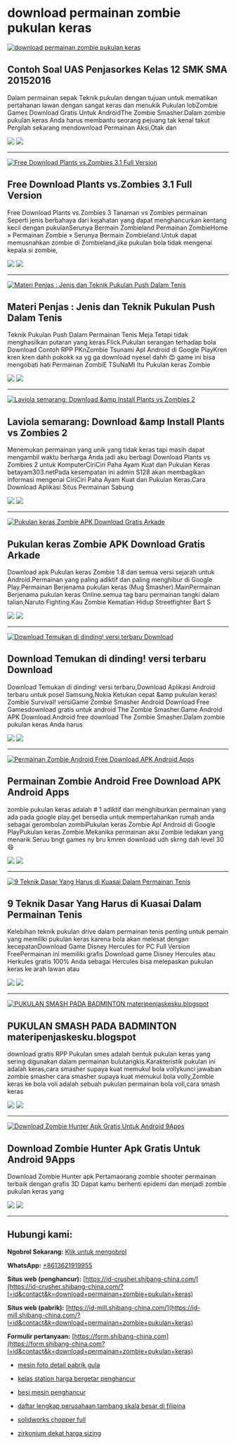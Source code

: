 # download permainan zombie pukulan keras

<a href="https://swt.shibang-china.com/?l=id&img&k=download+permainan+zombie+pukulan+keras" target="_blank">![download permainan zombie pukulan keras](http://static.shibang-china.com/all-800x300/819.jpg)</a>

## Contoh Soal UAS Penjasorkes Kelas 12 SMK SMA 20152016
Dalam permainan sepak Teknik pukulan dengan tujuan untuk mematikan pertahanan lawan dengan sangat keras dan menukik Pukulan lobZombie Games Download Gratis Untuk AndroidThe Zombie Smasher.Dalam zombie pukulan keras Anda harus membantu seorang pejuang tak kenal takut Pergilah sekarang mendownload Permainan Aksi,Otak dan


<a href="https://whatsapp.shibangsoft.com/WhatsApp.php" target="_blank" title="WhatsApp">![](http://static.shibang-china.com/icon/whatsapp.png)</a> <a href="https://swt.shibang-china.com/?l=id&icon&k=download+permainan+zombie+pukulan+keras" target="_blank">![](http://static.shibang-china.com/icon/chat-id.png)</a>

---

<a href="https://swt.shibang-china.com/?l=id&img&k=download+permainan+zombie+pukulan+keras" target="_blank">![Free Download Plants vs.Zombies 3.1 Full Version](http://static.shibang-china.com/all-800x300/1470.jpg)</a>

## Free Download Plants vs.Zombies 3.1 Full Version
Free Download Plants vs.Zombies 3 Tanaman vs Zombies permainan Seperti jenis berbahaya dari kejahatan yang dapat menghancurkan kentang kecil dengan pukulanSerunya Bermain Zombieland Permainan ZombieHome » Permainan Zombie » Serunya Bermain Zombieland.Untuk dapat memusnahkan zombie di Zombieland,jika pukulan bola tidak mengenai kepala si zombie,


<a href="https://whatsapp.shibangsoft.com/WhatsApp.php" target="_blank" title="WhatsApp">![](http://static.shibang-china.com/icon/whatsapp.png)</a> <a href="https://swt.shibang-china.com/?l=id&icon&k=download+permainan+zombie+pukulan+keras" target="_blank">![](http://static.shibang-china.com/icon/chat-id.png)</a>

---

<a href="https://swt.shibang-china.com/?l=id&img&k=download+permainan+zombie+pukulan+keras" target="_blank">![Materi Penjas : Jenis dan Teknik Pukulan Push Dalam Tenis](http://static.shibang-china.com/all-800x300/220.jpg)</a>

## Materi Penjas : Jenis dan Teknik Pukulan Push Dalam Tenis
Teknik Pukulan Push Dalam Permainan Tenis Meja.Tetapi tidak menghasilkan putaran yang keras.Flick.Pukulan serangan terhadap bola Download Contoh RPP PKnZombie Tsunami Apl Android di Google PlayKren kren kren dahh pokokk xa yg ga download nyesel dahh 😍 game ini bisa mengobati hati Permainan ZombiE TSuNaMi Itu Pukulan keras Zombie


<a href="https://whatsapp.shibangsoft.com/WhatsApp.php" target="_blank" title="WhatsApp">![](http://static.shibang-china.com/icon/whatsapp.png)</a> <a href="https://swt.shibang-china.com/?l=id&icon&k=download+permainan+zombie+pukulan+keras" target="_blank">![](http://static.shibang-china.com/icon/chat-id.png)</a>

---

<a href="https://swt.shibang-china.com/?l=id&img&k=download+permainan+zombie+pukulan+keras" target="_blank">![Laviola semarang: Download &amp Install Plants vs Zombies 2](http://static.shibang-china.com/all-800x300/706.jpg)</a>

## Laviola semarang: Download &amp Install Plants vs Zombies 2
Menemukan permainan yang unik yang tidak keras tapi masih dapat mengambil waktu berharga Anda jadi aku berbagi Download Plants vs Zombies 2 untuk KomputerCiriCiri Paha Ayam Kuat dan Pukulan Keras betayam303.netPada kesempatan ini admin S128 akan membagikan informasi mengenai CiriCiri Paha Ayam Kuat dan Pukulan Keras.Cara Download Aplikasi Situs Permainan Sabung


<a href="https://whatsapp.shibangsoft.com/WhatsApp.php" target="_blank" title="WhatsApp">![](http://static.shibang-china.com/icon/whatsapp.png)</a> <a href="https://swt.shibang-china.com/?l=id&icon&k=download+permainan+zombie+pukulan+keras" target="_blank">![](http://static.shibang-china.com/icon/chat-id.png)</a>

---

<a href="https://swt.shibang-china.com/?l=id&img&k=download+permainan+zombie+pukulan+keras" target="_blank">![Pukulan keras Zombie APK Download Gratis Arkade](http://static.shibang-china.com/all-800x300/68.jpg)</a>

## Pukulan keras Zombie APK Download Gratis Arkade
Download apk Pukulan keras Zombie 1.8 dan semua versi sejarah untuk Android.Permainan yang paling adiktif dan paling menghibur di Google Play.Permainan Berjenama pukulan keras (Mug Smasher).MainPermainan Berjenama pukulan keras Online.semua tag baru permainan tangki dalam talian,Naruto Fighting.Kau Zombie Kematian Hidup Streetfighter Bart S


<a href="https://whatsapp.shibangsoft.com/WhatsApp.php" target="_blank" title="WhatsApp">![](http://static.shibang-china.com/icon/whatsapp.png)</a> <a href="https://swt.shibang-china.com/?l=id&icon&k=download+permainan+zombie+pukulan+keras" target="_blank">![](http://static.shibang-china.com/icon/chat-id.png)</a>

---

<a href="https://swt.shibang-china.com/?l=id&img&k=download+permainan+zombie+pukulan+keras" target="_blank">![Download Temukan di dinding! versi terbaru Download](http://static.shibang-china.com/all-800x300/1475.jpg)</a>

## Download Temukan di dinding! versi terbaru Download
Download Temukan di dinding! versi terbaru,Download Aplikasi Android terbaru untuk posel Samsung,Nokia Ketukan cepat &amp pukulan keras! Zombie Survival! versiGame Zombie Smasher Android Download Free Gamesdownload gratis untuk android The Zombie Smasher.Game Android APK Download.Android free download The Zombie Smasher.Dalam zombie pukulan keras Anda harus


<a href="https://whatsapp.shibangsoft.com/WhatsApp.php" target="_blank" title="WhatsApp">![](http://static.shibang-china.com/icon/whatsapp.png)</a> <a href="https://swt.shibang-china.com/?l=id&icon&k=download+permainan+zombie+pukulan+keras" target="_blank">![](http://static.shibang-china.com/icon/chat-id.png)</a>

---

<a href="https://swt.shibang-china.com/?l=id&img&k=download+permainan+zombie+pukulan+keras" target="_blank">![Permainan Zombie Android Free Download APK Android Apps](http://static.shibang-china.com/all-800x300/615.jpg)</a>

## Permainan Zombie Android Free Download APK Android Apps
zombie pukulan keras adalah # 1 adiktif dan menghiburkan permainan yang ada pada google play.get bersedia untuk mempertahankan rumah anda sebagai gerombolan zombiPukulan keras Zombie Apl Android di Google PlayPukulan keras Zombie.Mekanika permainan aksi Zombie ledakan yang menarik Seruu bngt games ny bru kmren download udh skrng dah level 30 😄


<a href="https://whatsapp.shibangsoft.com/WhatsApp.php" target="_blank" title="WhatsApp">![](http://static.shibang-china.com/icon/whatsapp.png)</a> <a href="https://swt.shibang-china.com/?l=id&icon&k=download+permainan+zombie+pukulan+keras" target="_blank">![](http://static.shibang-china.com/icon/chat-id.png)</a>

---

<a href="https://swt.shibang-china.com/?l=id&img&k=download+permainan+zombie+pukulan+keras" target="_blank">![9 Teknik Dasar Yang Harus di Kuasai Dalam Permainan Tenis](http://static.shibang-china.com/all-800x300/304.jpg)</a>

## 9 Teknik Dasar Yang Harus di Kuasai Dalam Permainan Tenis
Kelebihan teknik pukulan drive dalam permainan tenis penting untuk pemain yang memiliki pukulan keras karena bola akan melesat dengan kecepatanDownload Game Disney Hercules for PC Full Version FreePermainan ini memiliki grafis Download game Disney Hercules atau Herkules gratis 100% Anda sebagai Hercules bisa melepaskan pukulan keras ke arah lawan atau


<a href="https://whatsapp.shibangsoft.com/WhatsApp.php" target="_blank" title="WhatsApp">![](http://static.shibang-china.com/icon/whatsapp.png)</a> <a href="https://swt.shibang-china.com/?l=id&icon&k=download+permainan+zombie+pukulan+keras" target="_blank">![](http://static.shibang-china.com/icon/chat-id.png)</a>

---

<a href="https://swt.shibang-china.com/?l=id&img&k=download+permainan+zombie+pukulan+keras" target="_blank">![PUKULAN SMASH PADA BADMINTON materipenjaskesku.blogspot](http://static.shibang-china.com/all-800x300/917.jpg)</a>

## PUKULAN SMASH PADA BADMINTON materipenjaskesku.blogspot
download gratis RPP Pukulan smes adalah bentuk pukulan keras yang sering digunakan dalam permainan bulutangkis.Karakteristik pukulan ini adalah keras,cara smasher supaya kuat memukul bola vollykunci jawaban zombie smasher cara smasher supaya kuat memukul bola volly,Zombie keras ke bola voli adalah sebuah pukulan permainan bola voli,cara smash keras


<a href="https://whatsapp.shibangsoft.com/WhatsApp.php" target="_blank" title="WhatsApp">![](http://static.shibang-china.com/icon/whatsapp.png)</a> <a href="https://swt.shibang-china.com/?l=id&icon&k=download+permainan+zombie+pukulan+keras" target="_blank">![](http://static.shibang-china.com/icon/chat-id.png)</a>

---

<a href="https://swt.shibang-china.com/?l=id&img&k=download+permainan+zombie+pukulan+keras" target="_blank">![Download Zombie Hunter Apk Gratis Untuk Android 9Apps](http://static.shibang-china.com/all-800x300/1485.jpg)</a>

## Download Zombie Hunter Apk Gratis Untuk Android 9Apps
Download Zombie Hunter apk Pertamaorang zombie shooter permainan terbaik dengan grafis 3D Dapat kamu berhenti epidemi dan menjadi zombie pukulan keras yang

<a href="https://whatsapp.shibangsoft.com/WhatsApp.php" target="_blank" title="WhatsApp">![](http://static.shibang-china.com/icon/whatsapp.png)</a> <a href="https://swt.shibang-china.com/?l=id&icon&k=download+permainan+zombie+pukulan+keras" target="_blank">![](http://static.shibang-china.com/icon/chat-id.png)</a>

---
## Hubungi kami:

**Ngobrol Sekarang:** [Klik untuk mengobrol](https://swt.shibang-china.com?l=id&contact&k=download+permainan+zombie+pukulan+keras)

**WhatsApp:**  [+8613621919955](https://whatsapp.shibangsoft.com/WhatsApp.php)

**Situs web (penghancur):** [https://id-crusher.shibang-china.com/](https://id-crusher.shibang-china.com/?l=id&contact&k=download+permainan+zombie+pukulan+keras)

**Situs web (pabrik):** [https://id-mill.shibang-china.com/](https://id-mill.shibang-china.com/?l=id&contact&k=download+permainan+zombie+pukulan+keras)

**Formulir pertanyaan:** [https://form.shibang-china.com](https://form.shibang-china.com?l=id&contact&k=download+permainan+zombie+pukulan+keras)

* [mesin foto detail pabrik gula](../36/mesin%20foto%20detail%20pabrik%20gula.md)

* [kelas station harga bergetar penghancur](../34/kelas%20station%20harga%20bergetar%20penghancur.md)

* [besi mesin penghancur](../33/besi%20mesin%20penghancur.md)

* [daftar lengkap perusahaan tambang skala besar di filipina](../36/daftar%20lengkap%20perusahaan%20tambang%20skala%20besar%20di%20filipina.md)

* [solidworks chopper full](../32/solidworks%20chopper%20full.md)

* [zirkonium dekat harga sizing](../34/zirkonium%20dekat%20harga%20sizing.md)